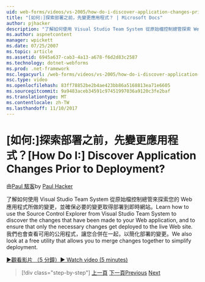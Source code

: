 ```yaml
---
uid: web-forms/videos/vs-2005/how-do-i-discover-application-changes-prior-to-deployment
title: "[如何:]探索部署之前，先變更應用程式？ | Microsoft Docs"
author: pjhacker
description: "了解如何使用 Visual Studio Team System 從原始檔控制總管探索 Web 應用程式，以及 ensur 所做的變更..."
ms.author: aspnetcontent
manager: wpickett
ms.date: 07/25/2007
ms.topic: article
ms.assetid: 6945a637-cab3-4a13-a678-f6d2d83c2587
ms.technology: dotnet-webforms
ms.prod: .net-framework
msc.legacyurl: /web-forms/videos/vs-2005/how-do-i-discover-application-changes-prior-to-deployment
msc.type: video
ms.openlocfilehash: 83ff78852be2b4ae423bb86a5168813ea71e6605
ms.sourcegitcommit: 9a9483aceb34591c97451997036a9120c3fe2baf
ms.translationtype: MT
ms.contentlocale: zh-TW
ms.lasthandoff: 11/10/2017
---
```

<a name="how-do-i-discover-application-changes-prior-to-deployment"></a><span data-ttu-id="5f2e3-104">[如何:]探索部署之前，先變更應用程式？</span><span class="sxs-lookup"><span data-stu-id="5f2e3-104">[How Do I:] Discover Application Changes Prior to Deployment?</span></span>
====================
<span data-ttu-id="5f2e3-105">由[Paul 駭客](https://github.com/pjhacker)</span><span class="sxs-lookup"><span data-stu-id="5f2e3-105">by [Paul Hacker](https://github.com/pjhacker)</span></span>

<span data-ttu-id="5f2e3-106">了解如何使用 Visual Studio Team System 從原始檔控制總管來探索您的 Web 應用程式所做的變更，並確保必要的變更取得部署到即時網站。</span><span class="sxs-lookup"><span data-stu-id="5f2e3-106">Learn how to use the Source Control Explorer from Visual Studio Team System to discover the changes that have been made to your Web application, and to ensure that only the necessary changes get deployed to the live Web site.</span></span> <span data-ttu-id="5f2e3-107">我們也會查看可用的公用程式，讓您合併在一起，以簡化部署的變更。</span><span class="sxs-lookup"><span data-stu-id="5f2e3-107">We also look at a free utility that allows you to merge changes together to simplify deployment.</span></span>

[<span data-ttu-id="5f2e3-108">&#9654;觀看影片 （5 分鐘）</span><span class="sxs-lookup"><span data-stu-id="5f2e3-108">&#9654; Watch video (5 minutes)</span></span>](https://channel9.msdn.com/Blogs/ASP-NET-Site-Videos/how-do-i-discover-application-changes-prior-to-deployment)

>[!div class="step-by-step"]
<span data-ttu-id="5f2e3-109">[上一頁](how-do-i-publish-and-analyze-test-results.md)
[下一頁](how-do-i-implement-continuous-integration-with-team-foundation.md)</span><span class="sxs-lookup"><span data-stu-id="5f2e3-109">[Previous](how-do-i-publish-and-analyze-test-results.md)
[Next](how-do-i-implement-continuous-integration-with-team-foundation.md)</span></span>
